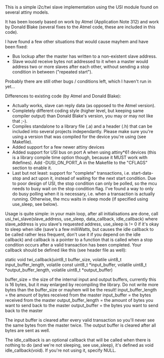 This is a simple i2c/twi slave implementation using
the USI module found on several attiny models.

It has been loosely based on work by Atmel (Application
Note 312) and work by Donald Blake (several fixes to
the Atmel code, these are included in this code).

I have found a few other situations that would cause
mayhem and have been fixed:

 - Bus lockup after the master has written to a
	non-existent slave address.
 - Slave would receive bytes not addressed to it
	when a master would address two or more slaves
	after each other, without sending a stop
	condition in between ("repeated start").

Probably there are still other bugs / conditions left,
which I haven't run in yet...

Differences to existing code (by Atmel and Donald Blake):
 - Actually works, slave can reply data (as opposed to the
	Atmel version).
 - Completely different coding style (higher level, but
	keeping same compiler output) than Donald Blake's
	version, you may or may not like that ;-).
 - Compiles standalone to a library file (.a) and a header
	(.h) that can be included into several projects
	independantly. Please make sure you're using a version
	that was compiled for the device you're using (see Makefile).
 - Added support for a few newer attiny devices
 - Added support for USI bus on port A when using attiny*61
	devices (this is a library compile time option though,
	because it MUST work with #defines). Add -DUSI_ON_PORT_A
	in the Makefile to the "CFLAGS" section to enable it.
 - Last but not least: support for "complete" transactions,
 	i.e. start-data-stop and act upon it, instead of waiting
	for the next start condition. Due to poor design of
	USI, the stop condition can only be polled, so the mcu
	needs to busy wait on the stop condition flag. I've found
	a way to only do busy polling when it is necessary, i.e. 
	when a transaction is actually running. Otherwise,
	the mcu waits in sleep mode (if specified using use_sleep,
	see below).

Usage is quite simple: in your main loop, after all initialisations
are done, call usi_twi_slave(slave_address, use_sleep, data_callback,
idle_callback) where slave_address is you slave's requested address,
use_sleep is != 0 if it's okay to sleep when idle (save's a few
milliWatts, but causes the idle callback to be called rather less
frequent, don't use it if you depend on the idle callback) and callback
is a pointer to a function that is called when a stop condition occurs
after a valid transaction has been completed. Your callback should be
defined like this (see header file as well):

static void twi_callback(uint8_t buffer_size,
						volatile uint8_t input_buffer_length, volatile const uint8_t *input_buffer,
                        volatile uint8_t *output_buffer_length, volatile uint8_t *output_buffer)

buffer_size = the size of the internal input and output buffers,
	currently this is 16 bytes, but it may enlarged by recompiling
	the library. Do not write more bytes than the buffer_size or
	mayhem will be the result!
input_buffer_length = the amount of bytes received from the master
input_buffer = the bytes received from the master
output_buffer_length = the amount of bytes you want to send back to
	the master
output_buffer = the bytes you want to send back to the master

The input buffer is cleared after every valid transaction so you'll
never see the same bytes from the master twice. The output buffer
is cleared after all bytes are sent as well.

The idle_callback is an optional callback that will be called when
there is nothing to do (and we're not sleeping, see use_sleep),
it's defined as void idle_callback(void). If you're not using it,
specify NULL.